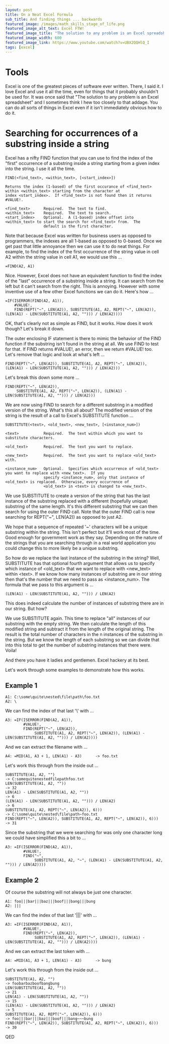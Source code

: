 ```yaml
---
layout: post
title: On a Neat Excel Formula
sub_title: And finding things ... backwards
featured_image: /images/math_skills_stage_of_life.png
featured_image_alt_text: Excel FTW!
featured_image_title: "The solution to any problem is an Excel spreadsheet"
featured_image_width: 600
featured_image_link: https://www.youtube.com/watch?v=UBX2QQHlQ_I
tags: [excel]
---
```


# Tools

Excel is one of the greatest pieces of software ever written.  There, I said it.  I love Excel and use it all the time,
even for things that it probably shouldn't be used for.  It was once said that "The solution to any problem is an Excel
spreadsheet" and I sometimes think I hew too closely to that addage.  You can do all sorts of things in Excel even if it
isn't immediately obvious how to do it.

# Searching for occurrences of a substring inside a string

Excel has a nifty FIND function that you can use to find the index of the "first" occurrence of a substring inside
a string starting from a given index into the string.  I use it all the time.

```
FIND(<find_text>, <within_text>, [<start_index>])

Returns the index (1-based) of the first occurance of <find_text> within <within_text> starting from the character at
index <start_index>.  If <find_text> is not found then it returns #VALUE!.

<find_text>      Required.  The text to find.
<within_text>    Required.  The text to search.
<start_index>    Optional.  A (1-based) index offset into <within_text> to start the search for <find_text> from.  The
                 default is the first character.
```

Note that because Excel was written for business users as opposed to programmers, the indexes are all 1-based as opposed
to 0-based.  Once we get past that little annoyance then we can use it to do neat things.  For example, to find the
index of the first occurrence of the string value in cell A2 within the string value in cell A1, we would use this ...

```
=FIND(A2, A1)
```

Nice.  However, Excel does not have an equivalent function to find the index of the "last" occurrence of a substring
inside a string.  It can search from the left but it can't search from the right.  This is annoying.  However with some
inventive use of a few other Excel functions we can do it.  Here's how ...

```
=IF(ISERROR(FIND(A2, A1)),
    #VALUE!,
    FIND(REPT("~", LEN(A2)), SUBSTITUTE(A1, A2, REPT("~", LEN(A2)), (LEN(A1) - LEN(SUBSTITUTE(A1, A2, ""))) / LEN(A2))))
```

OK, that's clearly not as simple as FIND, but it works.  How does it work though?  Let's break it down.

The outer enclosing IF statement is there to mimic the behavior of the FIND function if the substring isn't found in the
string at all.  We use FIND to test for that.  If FIND returns #VALUE!, an error, then we return #VALUE! too.  Let's
remove that logic and look at what's left ...

```
FIND(REPT("~", LEN(A2)), SUBSTITUTE(A1, A2, REPT("~", LEN(A2)), (LEN(A1) - LEN(SUBSTITUTE(A1, A2, ""))) / LEN(A2)))
```

Let's break this down some more ...

```
FIND(REPT("~", LEN(A2)),
     SUBSTITUTE(A1, A2, REPT("~", LEN(A2)), (LEN(A1) - LEN(SUBSTITUTE(A1, A2, ""))) / LEN(A2)))
```

We are now using FIND to search for a different substring in a modified version of the string.  What's this all about?
The modified version of the string is the result of a call to Excel's SUBSTITUTE function ...

```
SUBSTITUTE(<text>, <old_text>, <new_text>, [<instance_num>])

<text>           Required.  The text within which you want to substitute characters.

<old_text>       Required.  The text you want to replace.

<new_text>       Required.  The text you want to replace <old_text> with.

<instance_num>   Optional.  Specifies which occurrence of <old_text> you want to replace with <new_text>.  If you
                 specify <instance_num>, only that instance of <old_text> is replaced.  Otherwise, every occurrence of
                 <old_text> in <text> is changed to <new_text>.
```

We use SUBSTITUTE to create a version of the string that has the last instance of the substring replaced with a
different (hopefully unique) substring of the same length.  It's this different substring that we can then search for
using the outer FIND call.  Note that the outer FIND call is now searching for REPT("~", LEN(A2)) as opposed to just A2.

We hope that a sequence of repeated '~' characters will be a unique substring within the string.  This isn't perfect but
it'll work most of the time.  Good enough for government work as they say.  Depending on the nature of the strings that
you are searching through in a real world application you could change this to more likely be a unique substring.

So how do we replace the last instance of the substring in the string?  Well, SUBSTITUTE has that optional fourth
argument that allows us to specify which instance of &lt;old_text&gt; that we want to replace with &lt;new_text&gt;
within &lt;text&gt;.  If we know how many instances of substring are in our string then that's the number that we need
to pass as &lt;instance_num&gt;.  The formula that we pass to this argument is ...

```
(LEN(A1) - LEN(SUBSTITUTE(A1, A2, ""))) / LEN(A2)
```

This does indeed calculate the number of instances of substring there are in our string.  But how?

We use SUBSTITUTE again.  This time to replace "all" instances of our substring with the empty string.  We then
calculate the length of this modified string and subtract it from the length of the original string.  The result is the
total number of characters in the n instances of the substring in the string.  But we know the length of each substring
so we can divide that into this total to get the number of substring instances that there were.  Voila!

And there you have it ladies and gentlemen.  Excel hackery at its best.

Let's work through some examples to demonstrate how this works.

## Example 1

```
A1: C:\some\quite\nested\file\path\foo.txt
A2: \
```

We can find the index of that last '\\' with ...

```
A3: =IF(ISERROR(FIND(A2, A1)),
        #VALUE!,
        FIND(REPT("~", LEN(A2)),
             SUBSTITUTE(A1, A2, REPT("~", LEN(A2)), (LEN(A1) - LEN(SUBSTITUTE(A1, A2, ""))) / LEN(A2))))
```

And we can extract the filename with ...

```
A4: =MID(A1, A3 + 1, LEN(A1) - A3)      -> foo.txt
```

Let's work this through from the inside out ...

```
SUBSTITUTE(A1, A2, "")                                                -> C:somequitenestedfilepathfoo.txt
LEN(SUBSTITUTE(A1, A2, ""))                                           -> 32
LEN(A1) - LEN(SUBSTITUTE(A1, A2, ""))                                 -> 6
(LEN(A1) - LEN(SUBSTITUTE(A1, A2, ""))) / LEN(A2)                     -> 6
SUBSTITUTE(A1, A2, REPT("~", LEN(A2)), 6)))                           -> C:\some\quite\nested\file\path~foo.txt
FIND(REPT("~", LEN(A2)), SUBSTITUTE(A1, A2, REPT("~", LEN(A2)), 6)))  -> 31
```

Since the substring that we were searching for was only one character long we could have simplified this a bit to ...

```
A3: =IF(ISERROR(FIND(A2, A1)),
        #VALUE!,
        FIND("~",
             SUBSTITUTE(A1, A2, "~", (LEN(A1) - LEN(SUBSTITUTE(A1, A2, ""))) / LEN(A2))))
```

## Example 2

Of course the substring will not always be just one character.

```
A1: foo|||bar|||baz|||boof|||bang|||bung
A2: |||
```

We can find the index of that last '\|\|\|' with ...

```
A3: =IF(ISERROR(FIND(A2, A1)),
        #VALUE!,
        FIND(REPT("~", LEN(A2)),
             SUBSTITUTE(A1, A2, REPT("~", LEN(A2)), (LEN(A1) - LEN(SUBSTITUTE(A1, A2, ""))) / LEN(A2))))
```

And we can extract the last token with ...

```
A4: =MID(A1, A3 + 1, LEN(A1) - A3)      -> bung
```

Let's work this through from the inside out ...

```
SUBSTITUTE(A1, A2, "")                                                -> foobarbazboofbangbung
LEN(SUBSTITUTE(A1, A2, ""))                                           -> 21
LEN(A1) - LEN(SUBSTITUTE(A1, A2, ""))                                 -> 15
(LEN(A1) - LEN(SUBSTITUTE(A1, A2, ""))) / LEN(A2)                     -> 5
SUBSTITUTE(A1, A2, REPT("~", LEN(A2)), 6)))                           -> foo|||bar|||baz|||boof|||bang~~~bung
FIND(REPT("~", LEN(A2)), SUBSTITUTE(A1, A2, REPT("~", LEN(A2)), 6)))  -> 30
```

QED